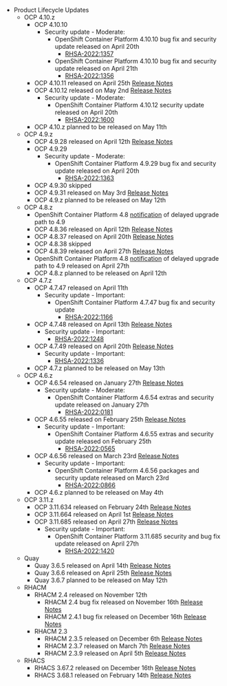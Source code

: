 - Product Lifecycle Updates
    - OCP 4.10.z
        - OCP 4.10.10
            - Security update - Moderate:
                - OpenShift Container Platform 4.10.10 bug fix and security update released on April 20th
                    - [RHSA-2022:1357](https://access.redhat.com/errata/RHSA-2022:1357)
                - OpenShift Container Platform 4.10.10 bug fix and security update released on April 21th
                    - [RHSA-2022:1356](https://access.redhat.com/errata/RHSA-2022:1356)
        - OCP 4.10.11 released on April 25th [Release Notes](https://access.redhat.com/errata/RHBA-2022:1431)
        - OCP 4.10.12 released on May 2nd [Release Notes](https://access.redhat.com/errata/RHBA-2022:1601)
            - Security update - Moderate:
                - OpenShift Container Platform 4.10.12 security update released on April 20th
                    - [RHSA-2022:1600](https://access.redhat.com/errata/RHSA-2022:1600)
        - OCP 4.10.z planned to be released on May 11th
    - OCP 4.9.z
        - OCP 4.9.28 released on April 12th [Release Notes](https://access.redhat.com/errata/RHBA-2022:1245)
        - OCP 4.9.29
            - Security update - Moderate:
                - OpenShift Container Platform 4.9.29 bug fix and security update released on April 20th
                    - [RHSA-2022:1363](https://access.redhat.com/errata/RHSA-2022:1363)
        - OCP 4.9.30 skipped
        - OCP 4.9.31 released on May 3rd [Release Notes](https://access.redhat.com/errata/RHBA-2022:1605)
        - OCP 4.9.z planned to be released on May 12th
    - OCP 4.8.z
        - OpenShift Container Platform 4.8 [notification](https://access.redhat.com/errata/RHBA-2022:1086) of delayed upgrade path to 4.9
        - OCP 4.8.36 released on April 12th [Release Notes](https://access.redhat.com/errata/RHBA-2022:1155)
        - OCP 4.8.37 released on April 20th [Release Notes](https://access.redhat.com/errata/RHBA-2022:1369)
        - OCP 4.8.38 skipped
        - OCP 4.8.39 released on April 27th [Release Notes](https://access.redhat.com/errata/RHBA-2022:1427)
        - OpenShift Container Platform 4.8 [notification](https://access.redhat.com/errata/RHBA-2022:1543) of delayed upgrade path to 4.9 released on April 27th
        - OCP 4.8.z planned to be released on April 12th
    - OCP 4.7.z
        - OCP 4.7.47 released on April 11th
            - Security update - Important:
                - OpenShift Container Platform 4.7.47 bug fix and security update
                    - [RHSA-2022:1166](https://access.redhat.com/errata/RHSA-2022:1166)
        - OCP 4.7.48 released on April 13th [Release Notes](https://access.redhat.com/errata/RHBA-2022:1249)
            - Security update - Important:
                - [RHSA-2022:1248](https://access.redhat.com/errata/RHSA-2022:1248)
        - OCP 4.7.49 released on April 20th [Release Notes](https://access.redhat.com/errata/RHBA-2022:1337)
            - Security update - Important:
                - [RHSA-2022:1336](https://access.redhat.com/errata/RHSA-2022:1336)
        - OCP 4.7.z planned to be released on May 13th
    - OCP 4.6.z
        - OCP 4.6.54 released on January 27th [Release Notes](https://access.redhat.com/errata/RHBA-2022:0180)
            - Security update - Moderate:
                - OpenShift Container Platform 4.6.54 extras and security update released on January 27th
                    - [RHSA-2022:0181](https://access.redhat.com/errata/RHSA-2022:0181)
        - OCP 4.6.55 released on February 25th [Release Notes](https://access.redhat.com/errata/RHBA-2022:0566)
            - Security update - Important:
                - OpenShift Container Platform 4.6.55 extras and security update released on February 25th
                    - [RHSA-2022:0565](https://access.redhat.com/errata/RHSA-2022:0565)
        - OCP 4.6.56 released on March 23rd [Release Notes](https://access.redhat.com/errata/RHBA-2022:0867)
            - Security update - Important:
                - OpenShift Container Platform 4.6.56 packages and security update released on March 23rd
                    - [RHSA-2022:0866](https://access.redhat.com/errata/RHSA-2022:0866)
        - OCP 4.6.z planned to be released on May 4th
    - OCP 3.11.z
        - OCP 3.11.634 released on February 24th [Release Notes](https://access.redhat.com/errata/RHBA-2022:0556)
        - OCP 3.11.664 released on April 1st [Release Notes](https://access.redhat.com/errata/RHBA-2022:1033)
        - OCP 3.11.685 released on April 27th [Release Notes](https://access.redhat.com/errata/RHBA-2022:1421)
            - Security update - Important:
                - OpenShift Container Platform 3.11.685 security and bug fix update released on April 27th
                    - [RHSA-2022:1420](https://access.redhat.com/errata/RHSA-2022:1420)
    - Quay
        - Quay 3.6.5 released on April 14th [Release Notes](https://access.redhat.com/errata/RHBA-2022:1347)
        - Quay 3.6.6 released on April 25th [Release Notes](https://access.redhat.com/errata/RHBA-2022:1511)
        - Quay 3.6.7 planned to be released on May 12th
    - RHACM
        - RHACM 2.4 released on November 12th
            - RHACM 2.4 bug fix released on November 16th [Release Notes](https://access.redhat.com/errata/RHBA-2021:4674)
            - RHACM 2.4.1 bug fix released on December 16th [Release Notes](https://access.redhat.com/errata/RHBA-2021:51984)
        - RHACM 2.3
            - RHACM 2.3.5 released on December 6th [Release Notes](https://access.redhat.com/errata/RHBA-2021:4966)
            - RHACM 2.3.7 released on March 7th [Release Notes](https://access.redhat.com/errata/RHBA-2022:0762)
            - RHACM 2.3.9 released on April 5th [Release Notes](https://access.redhat.com/errata/RHBA-2022:1238)
    - RHACS
        - RHACS 3.67.2 released on December 16th [Release Notes](https://access.redhat.com/errata/RHBA-2021:5201)
        - RHACS 3.68.1 released on February 14th [Release Notes](https://access.redhat.com/errata/RHBA-2022:0521)
  